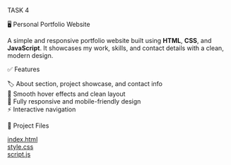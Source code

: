 TASK 4

🖥️ Personal Portfolio Website

A simple and responsive portfolio website built using **HTML**, **CSS**, and **JavaScript**. It showcases my work, skills, and contact details with a clean, modern design.

✅ Features

🏷️ About section, project showcase, and contact info  
🎨 Smooth hover effects and clean layout  
📱 Fully responsive and mobile-friendly design  
⚡ Interactive navigation

📂 Project Files

[index.html](index.html)  
[style.css](style.css)  
[script.js](script.js)

